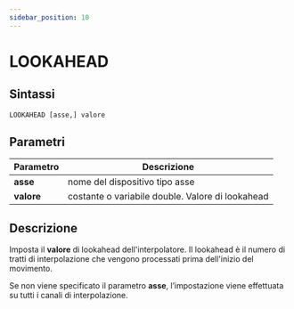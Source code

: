 ```yaml
---
sidebar_position: 10
---
```


# LOOKAHEAD

## Sintassi

  ```
LOOKAHEAD [asse,] valore
  ```

## Parametri
|Parametro         | Descrizione                                            |                
|------------------|--------------------------------------------------------|
| **asse**         | nome del dispositivo tipo asse                         |          
| **valore**       | costante o variabile double. Valore di lookahead       |        

## Descrizione
Imposta il **valore** di lookahead dell'interpolatore. Il lookahead è il numero di tratti di interpolazione che vengono processati prima dell'inizio del movimento. 

Se non viene specificato il parametro **asse**, l’impostazione viene effettuata su tutti i canali di interpolazione.
